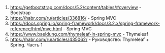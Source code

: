 1) https://getbootstrap.com/docs/5.2/content/tables/#overview - Bootstrap
2) https://habr.com/ru/articles/336816/ - Spring MVC
3) https://docs.spring.io/spring-framework/docs/3.2.x/spring-framework-reference/html/mvc.html - Spring MVC
4) https://www.baeldung.com/thymeleaf-in-spring-mvc - Thymeleaf
5) https://habr.com/ru/articles/435062/ - Руководство: Thymeleaf + Spring. Часть 1